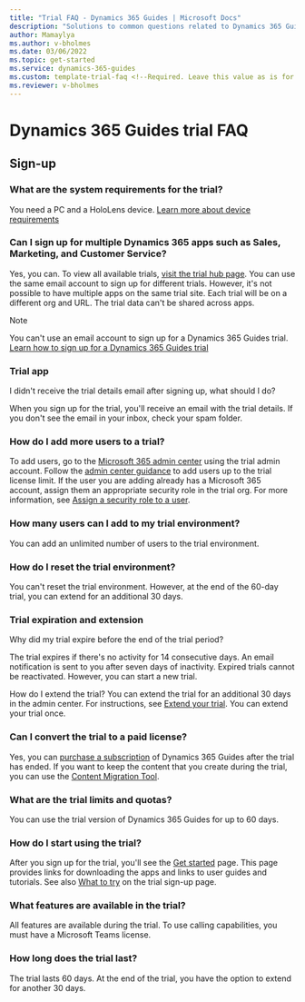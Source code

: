 ```yaml
---  
title: "Trial FAQ - Dynamics 365 Guides | Microsoft Docs"
description: "Solutions to common questions related to Dynamics 365 Guides trial setup and management. Learn how to resolve platform and app-specific issues."
author: Mamaylya
ms.author: v-bholmes
ms.date: 03/06/2022
ms.topic: get-started
ms.service: dynamics-365-guides
ms.custom: template-trial-faq <!--Required. Leave this value as is for tracking purposes.-->
ms.reviewer: v-bholmes
---
```


<!--Remove all the comments in this template before you merge to the main branch.-->

<!--This template provides the basic structure of a trial frequently asked questions page. The first part of this page contains app-specific questions and answers. The second half of the page contains platform-specific issues that are pulled from a shared include statement to avoid duplicating information.
For Project Beethoven, we are focusing on the following core principles:
- Keep the frequently asked questions page minimal and consistent with this template
- Link out to additional information where possible
- Reuse content on the FAQ page by using the platform include statement
To provide feedback on this template, contact [Alex Ferguson](mailto:alex.ferguson@microsoft.com).-->

# Dynamics 365 Guides trial FAQ

## Sign-up

### What are the system requirements for the trial?

You need a PC and a HoloLens device. [Learn more about device requirements](requirements.md)

### Can I sign up for multiple Dynamics 365 apps such as Sales, Marketing, and Customer Service?

Yes, you can. To view all available trials, [visit the trial hub page](https://dynamics.microsoft.com/dynamics-365-free-trial/). You can use the same email account to sign up for different trials. However, it's not possible to have multiple apps on the same trial site. Each trial will be on a different org and URL. The trial data can't be shared across apps.

> [!NOTE]
> You can't use an email account to sign up for a Dynamics 365 Guides trial. [Learn how to sign up for a Dynamics 365 Guides trial](trial-signup.md)

### Trial app

I didn't receive the trial details email after signing up, what should I do?

When you sign up for the trial, you'll receive an email with the trial details. If you don't see the email in your inbox, check your spam folder. 

### How do I add more users to a trial?

To add users, go to the [Microsoft 365 admin center](https://admin.microsoft.com) using the trial admin account. Follow the [admin center guidance](/microsoft-365/admin/add-users/add-users) to add users up to the trial license limit. If the user you are adding already has a Microsoft 365 account, assign them an appropriate security role in the trial org. For more information, see [Assign a security role to a user](/power-platform/admin/create-users-assign-online-security-roles#assign-a-security-role-to-a-user).

### How many users can I add to my trial environment?

You can add an unlimited number of users to the trial environment.

### How do I reset the trial environment?
You can't reset the trial environment. However, at the end of the 60-day trial, you can extend for an additional 30 days.

### Trial expiration and extension

Why did my trial expire before the end of the trial period?

The trial expires if there's no activity for 14 consecutive days. An email notification is sent to you after seven days of inactivity. Expired trials cannot be reactivated. However, you can start a new trial.

How do I extend the trial?
You can extend the trial for an additional 30 days in the admin center. For instructions, see [Extend your trial](/power-platform/admin/trial-environments#extend-a-trial-standard-environment). You can extend your trial once.

### Can I convert the trial to a paid license?

Yes, you can [purchase a subscription](setup-step-one.md) of Dynamics 365 Guides after the trial has ended. If you want to keep the content that you create during the trial, you can use the [Content Migration Tool](migrate.md). 

### What are the trial limits and quotas?

You can use the trial version of Dynamics 365 Guides for up to 60 days. 

### How do I start using the trial?

After you sign up for the trial, you'll see the [Get started](get-started.md) page. This page provides links for downloading the apps and links to user guides and tutorials. See also [What to try](trial-signup.md) on the trial sign-up page.

### What features are available in the trial?

All features are available during the trial. To use calling capabilities, you must have a Microsoft Teams license. 

### How long does the trial last?

The trial lasts 60 days. At the end of the trial, you have the option to extend for another 30 days. 
